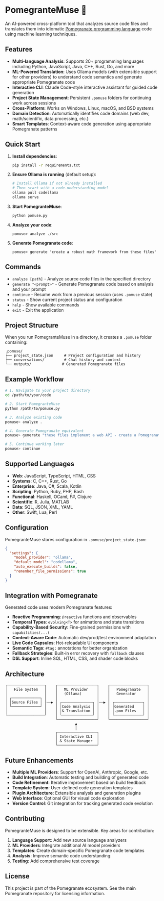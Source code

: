 # PomegranteMuse 🍎

An AI-powered cross-platform tool that analyzes source code files and translates them into idiomatic [Pomegranate programming language](../Pomegrante2[c]/) code using machine learning techniques.

## Features

- **Multi-language Analysis**: Supports 20+ programming languages including Python, JavaScript, Java, C++, Rust, Go, and more
- **ML-Powered Translation**: Uses Ollama models (with extensible support for other providers) to understand code semantics and generate appropriate Pomegranate code
- **Interactive CLI**: Claude Code-style interactive assistant for guided code generation
- **Project State Management**: Persistent `.pomuse` folders for continuing work across sessions
- **Cross-Platform**: Works on Windows, Linux, macOS, and BSD systems
- **Domain Detection**: Automatically identifies code domains (web dev, math/scientific, data processing, etc.)
- **Smart Templates**: Context-aware code generation using appropriate Pomegranate patterns

## Quick Start

1. **Install dependencies**:
   ```bash
   pip install -r requirements.txt
   ```

2. **Ensure Ollama is running** (default setup):
   ```bash
   # Install Ollama if not already installed
   # Then start with a code-understanding model
   ollama pull codellama
   ollama serve
   ```

3. **Start PomegranteMuse**:
   ```bash
   python pomuse.py
   ```

4. **Analyze your code**:
   ```
   pomuse> analyze ./src
   ```

5. **Generate Pomegranate code**:
   ```
   pomuse> generate "create a robust math framework from these files"
   ```

## Commands

- `analyze [path]` - Analyze source code files in the specified directory
- `generate "<prompt>"` - Generate Pomegranate code based on analysis and your prompt
- `continue` - Resume work from a previous session (uses `.pomuse` state)
- `status` - Show current project status and configuration
- `help` - Show available commands
- `exit` - Exit the application

## Project Structure

When you run PomegranteMuse in a directory, it creates a `.pomuse` folder containing:

```
.pomuse/
├── project_state.json     # Project configuration and history
├── conversations/         # Chat history and context
└── outputs/              # Generated Pomegranate files
```

## Example Workflow

```bash
# 1. Navigate to your project directory
cd /path/to/your/code

# 2. Start PomegranteMuse
python /path/to/pomuse.py

# 3. Analyze existing code
pomuse> analyze .

# 4. Generate Pomegranate equivalent
pomuse> generate "these files implement a web API - create a Pomegranate version with reactive UI and capability-based security"

# 5. Continue working later
pomuse> continue
```

## Supported Languages

- **Web**: JavaScript, TypeScript, HTML, CSS
- **Systems**: C, C++, Rust, Go
- **Enterprise**: Java, C#, Scala, Kotlin
- **Scripting**: Python, Ruby, PHP, Bash
- **Functional**: Haskell, OCaml, F#, Clojure
- **Scientific**: R, Julia, MATLAB
- **Data**: SQL, JSON, XML, YAML
- **Other**: Swift, Lua, Perl

## Configuration

PomegranteMuse stores configuration in `.pomuse/project_state.json`:

```json
{
  "settings": {
    "model_provider": "ollama",
    "default_model": "codellama", 
    "auto_execute_builds": false,
    "remember_file_permissions": true
  }
}
```

## Integration with Pomegranate

Generated code uses modern Pomegranate features:

- **Reactive Programming**: `@reactive` functions and observables
- **Temporal Types**: `evolving<T>` for animations and state transitions  
- **Capability-Based Security**: Fine-grained permissions with `capabilities(...)`
- **Context-Aware Code**: Automatic dev/prod/test environment adaptation
- **Live Code Capsules**: Hot-reloadable UI components
- **Semantic Tags**: `#tag:` annotations for better organization
- **Fallback Strategies**: Built-in error recovery with `fallback` clauses
- **DSL Support**: Inline SQL, HTML, CSS, and shader code blocks

## Architecture

```
┌─────────────────┐    ┌──────────────────┐    ┌─────────────────┐
│   File System   │    │   ML Provider    │    │   Pomegranate   │
│                 │    │   (Ollama)       │    │   Generator     │
│ ┌─────────────┐ │    │                  │    │                 │
│ │Source Files │ │──▶ │ ┌──────────────┐ │──▶ │ ┌─────────────┐ │
│ └─────────────┘ │    │ │Code Analysis │ │    │ │Generated    │ │
│                 │    │ │& Translation │ │    │ │.pom Files   │ │
└─────────────────┘    │ └──────────────┘ │    │ └─────────────┘ │
                       └──────────────────┘    └─────────────────┘
                                ▲
                                │
                       ┌──────────────────┐
                       │ Interactive CLI  │
                       │ & State Manager  │
                       └──────────────────┘
```

## Future Enhancements

- **Multiple ML Providers**: Support for OpenAI, Anthropic, Google, etc.
- **Build Integration**: Automatic testing and building of generated code
- **Code Refinement**: Iterative improvement based on build feedback
- **Template System**: User-defined code generation templates
- **Plugin Architecture**: Extensible analysis and generation plugins
- **Web Interface**: Optional GUI for visual code exploration
- **Version Control**: Git integration for tracking generated code evolution

## Contributing

PomegranteMuse is designed to be extensible. Key areas for contribution:

1. **Language Support**: Add new source language analyzers
2. **ML Providers**: Integrate additional AI model providers  
3. **Templates**: Create domain-specific Pomegranate code templates
4. **Analysis**: Improve semantic code understanding
5. **Testing**: Add comprehensive test coverage

## License

This project is part of the Pomegranate ecosystem. See the main Pomegranate repository for licensing information.